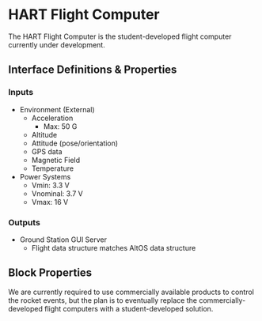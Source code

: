 HART Flight Computer
=====================
<!-- Block Definition -->
The HART Flight Computer is the student-developed flight computer currently under development.

Interface Definitions & Properties
-----------------------------------
### Inputs
- Environment (External)
  - Acceleration
    - Max: 50 G
  - Altitude
  - Attitude (pose/orientation)
  - GPS data
  - Magnetic Field
  - Temperature
- Power Systems
  - Vmin: 3.3 V
  - Vnominal: 3.7 V
  - Vmax: 16 V

### Outputs
- Ground Station GUI Server
  - Flight data structure matches AltOS data structure

Block Properties
-----------------
We are currently required to use commercially available products to control the rocket events, but the plan is to eventually replace the commercially-developed flight computers with a student-developed solution.

